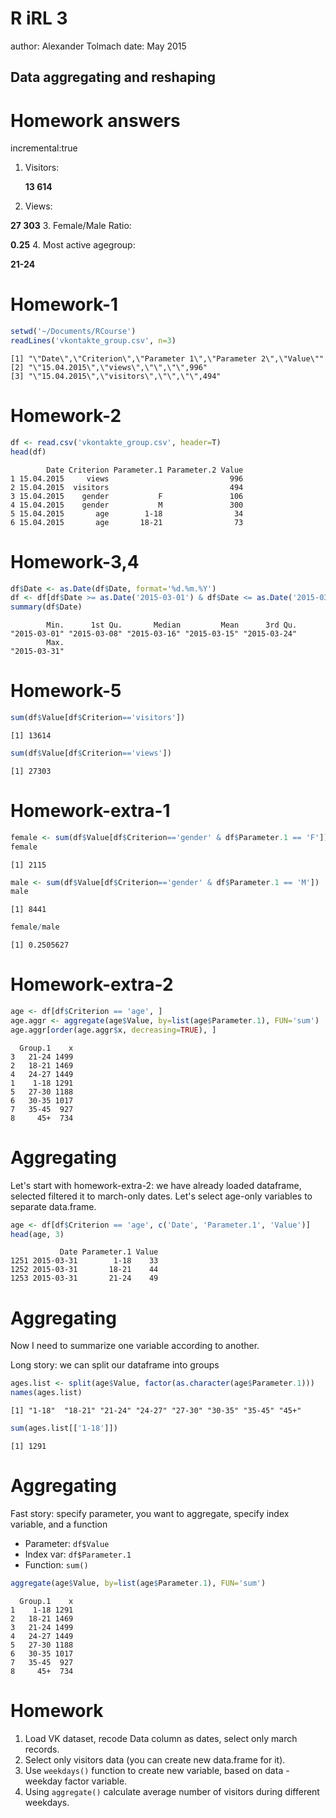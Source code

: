 R iRL 3
========================================================
author: Alexander Tolmach
date: May 2015

## Data aggregating and reshaping

Homework answers
========================================================
incremental:true

1. Visitors:

   **13 614**
2. Views: 

  **27 303**
3. Female/Male Ratio: 

   **0.25**
4. Most active agegroup: 

   **21-24**

Homework-1
========================================================


```r
setwd('~/Documents/RCourse')
readLines('vkontakte_group.csv', n=3)
```

```
[1] "\"Date\",\"Criterion\",\"Parameter 1\",\"Parameter 2\",\"Value\""
[2] "\"15.04.2015\",\"views\",\"\",\"\",996"                          
[3] "\"15.04.2015\",\"visitors\",\"\",\"\",494"                       
```

Homework-2
========================================================


```r
df <- read.csv('vkontakte_group.csv', header=T)
head(df)
```

```
        Date Criterion Parameter.1 Parameter.2 Value
1 15.04.2015     views                           996
2 15.04.2015  visitors                           494
3 15.04.2015    gender           F               106
4 15.04.2015    gender           M               300
5 15.04.2015       age        1-18                34
6 15.04.2015       age       18-21                73
```

Homework-3,4
========================================================


```r
df$Date <- as.Date(df$Date, format='%d.%m.%Y')
df <- df[df$Date >= as.Date('2015-03-01') & df$Date <= as.Date('2015-03-31'), ]
summary(df$Date)
```

```
        Min.      1st Qu.       Median         Mean      3rd Qu. 
"2015-03-01" "2015-03-08" "2015-03-16" "2015-03-15" "2015-03-24" 
        Max. 
"2015-03-31" 
```

Homework-5
========================================================


```r
sum(df$Value[df$Criterion=='visitors'])
```

```
[1] 13614
```

```r
sum(df$Value[df$Criterion=='views'])
```

```
[1] 27303
```

Homework-extra-1
========================================================


```r
female <- sum(df$Value[df$Criterion=='gender' & df$Parameter.1 == 'F'])
female
```

```
[1] 2115
```

```r
male <- sum(df$Value[df$Criterion=='gender' & df$Parameter.1 == 'M'])
male
```

```
[1] 8441
```

```r
female/male
```

```
[1] 0.2505627
```

Homework-extra-2
========================================================


```r
age <- df[df$Criterion == 'age', ]
age.aggr <- aggregate(age$Value, by=list(age$Parameter.1), FUN='sum')
age.aggr[order(age.aggr$x, decreasing=TRUE), ]
```

```
  Group.1    x
3   21-24 1499
2   18-21 1469
4   24-27 1449
1    1-18 1291
5   27-30 1188
6   30-35 1017
7   35-45  927
8     45+  734
```

Aggregating
========================================================

Let's start with homework-extra-2: we have already loaded dataframe, selected filtered it to march-only dates. Let's select age-only variables to separate data.frame. 

```r
age <- df[df$Criterion == 'age', c('Date', 'Parameter.1', 'Value')]
head(age, 3)
```

```
           Date Parameter.1 Value
1251 2015-03-31        1-18    33
1252 2015-03-31       18-21    44
1253 2015-03-31       21-24    49
```

Aggregating
========================================================

Now I need to summarize one variable according to another.

Long story: we can split our dataframe into groups


```r
ages.list <- split(age$Value, factor(as.character(age$Parameter.1)))
names(ages.list)
```

```
[1] "1-18"  "18-21" "21-24" "24-27" "27-30" "30-35" "35-45" "45+"  
```

```r
sum(ages.list[['1-18']])
```

```
[1] 1291
```

Aggregating
========================================================

Fast story: specify parameter, you want to aggregate, specify index variable, and a function

* Parameter: `df$Value`
* Index var: `df$Parameter.1`
* Function: `sum()`


```r
aggregate(age$Value, by=list(age$Parameter.1), FUN='sum')
```

```
  Group.1    x
1    1-18 1291
2   18-21 1469
3   21-24 1499
4   24-27 1449
5   27-30 1188
6   30-35 1017
7   35-45  927
8     45+  734
```

Homework
========================================================

1. Load VK dataset, recode Data column as dates, select only march records.
2. Select only visitors data (you can create new data.frame for it).
3. Use `weekdays()` function to create new variable, based on data - weekday factor variable.
4. Using `aggregate()` calculate average number of visitors during different weekdays.
